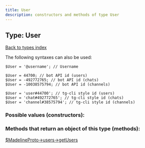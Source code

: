 ```yaml
---
title: User
description: constructors and methods of type User
---
```

## Type: User  
[Back to types index](index.md)



The following syntaxes can also be used:

```
$User = '@username'; // Username

$User = 44700; // bot API id (users)
$User = -492772765; // bot API id (chats)
$User = -10038575794; // bot API id (channels)

$User = 'user#44700'; // tg-cli style id (users)
$User = 'chat#492772765'; // tg-cli style id (chats)
$User = 'channel#38575794'; // tg-cli style id (channels)
```


### Possible values (constructors):



### Methods that return an object of this type (methods):

[$MadelineProto->users->getUsers](../methods/users_getUsers.md)  



